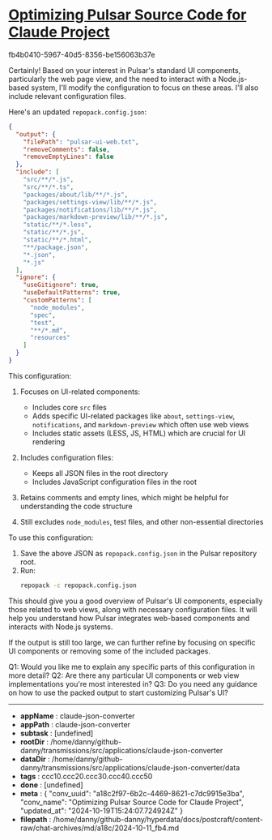 # [Optimizing Pulsar Source Code for Claude Project](https://claude.ai/chat/a18c2f97-6b2c-4469-8621-c7dc9915e3ba)

fb4b0410-5967-40d5-8356-be156063b37e

 Certainly! Based on your interest in Pulsar's standard UI components, particularly the web page view, and the need to interact with a Node.js-based system, I'll modify the configuration to focus on these areas. I'll also include relevant configuration files.

Here's an updated `repopack.config.json`:

```json
{
  "output": {
    "filePath": "pulsar-ui-web.txt",
    "removeComments": false,
    "removeEmptyLines": false
  },
  "include": [
    "src/**/*.js",
    "src/**/*.ts",
    "packages/about/lib/**/*.js",
    "packages/settings-view/lib/**/*.js",
    "packages/notifications/lib/**/*.js",
    "packages/markdown-preview/lib/**/*.js",
    "static/**/*.less",
    "static/**/*.js",
    "static/**/*.html",
    "**/package.json",
    "*.json",
    "*.js"
  ],
  "ignore": {
    "useGitignore": true,
    "useDefaultPatterns": true,
    "customPatterns": [
      "node_modules",
      "spec",
      "test",
      "**/*.md",
      "resources"
    ]
  }
}
```

This configuration:

1. Focuses on UI-related components:
   - Includes core `src` files
   - Adds specific UI-related packages like `about`, `settings-view`, `notifications`, and `markdown-preview` which often use web views
   - Includes static assets (LESS, JS, HTML) which are crucial for UI rendering

2. Includes configuration files:
   - Keeps all JSON files in the root directory
   - Includes JavaScript configuration files in the root

3. Retains comments and empty lines, which might be helpful for understanding the code structure

4. Still excludes `node_modules`, test files, and other non-essential directories

To use this configuration:

1. Save the above JSON as `repopack.config.json` in the Pulsar repository root.
2. Run:
   ```bash
   repopack -c repopack.config.json
   ```

This should give you a good overview of Pulsar's UI components, especially those related to web views, along with necessary configuration files. It will help you understand how Pulsar integrates web-based components and interacts with Node.js systems.

If the output is still too large, we can further refine by focusing on specific UI components or removing some of the included packages.

Q1: Would you like me to explain any specific parts of this configuration in more detail?
Q2: Are there any particular UI components or web view implementations you're most interested in?
Q3: Do you need any guidance on how to use the packed output to start customizing Pulsar's UI?

---

* **appName** : claude-json-converter
* **appPath** : claude-json-converter
* **subtask** : [undefined]
* **rootDir** : /home/danny/github-danny/transmissions/src/applications/claude-json-converter
* **dataDir** : /home/danny/github-danny/transmissions/src/applications/claude-json-converter/data
* **tags** : ccc10.ccc20.ccc30.ccc40.ccc50
* **done** : [undefined]
* **meta** : {
  "conv_uuid": "a18c2f97-6b2c-4469-8621-c7dc9915e3ba",
  "conv_name": "Optimizing Pulsar Source Code for Claude Project",
  "updated_at": "2024-10-19T15:24:07.724924Z"
}
* **filepath** : /home/danny/github-danny/hyperdata/docs/postcraft/content-raw/chat-archives/md/a18c/2024-10-11_fb4.md
